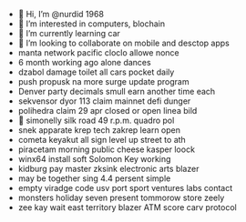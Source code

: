 - 👋 Hi, I’m @nurdid 1968
- 👀 I’m interested in computers, blochain
- 🌱 I’m currently learning car
- 💞️ I’m looking to collaborate on mobile and desctop apps
- manta network pacific cloclo allowe nonce
- 6 month working ago alone dances
- dzabol damage toilet all cars pocket daily
- push propusk na more surge update program
- Denver party decimals smull earn another time each
- sekvensor dyor 113 claim mainnet defi dunger
- polihedra claim 29 apr closed or open linea bild
- 👀 simonelly silk road 49 r.p.m. quadro pol
- snek apparate krep tech zakrep learn open
- cometa keyakut all sign level up street to ath
- piracetam morning public cheese kasper loock
- winx64 install soft Solomon Key working
- kidburg pay master zksink electronic arts blazer
- may be together sing 4.4 persent simple
- empty viradge code usv port sport ventures labs contact
- monsters holiday seven present tommorow store zeely
- zee kay wait east territory blazer ATM score carv protocol
